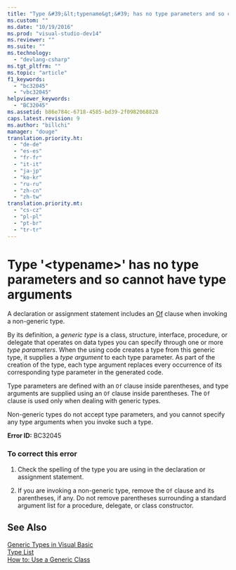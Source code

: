 ```yaml
---
title: "Type &#39;&lt;typename&gt;&#39; has no type parameters and so cannot have type arguments"
ms.custom: ""
ms.date: "10/19/2016"
ms.prod: "visual-studio-dev14"
ms.reviewer: ""
ms.suite: ""
ms.technology: 
  - "devlang-csharp"
ms.tgt_pltfrm: ""
ms.topic: "article"
f1_keywords: 
  - "bc32045"
  - "vbc32045"
helpviewer_keywords: 
  - "BC32045"
ms.assetid: b86e784c-6718-4585-bd39-2f0982068828
caps.latest.revision: 9
ms.author: "billchi"
manager: "douge"
translation.priority.ht: 
  - "de-de"
  - "es-es"
  - "fr-fr"
  - "it-it"
  - "ja-jp"
  - "ko-kr"
  - "ru-ru"
  - "zh-cn"
  - "zh-tw"
translation.priority.mt: 
  - "cs-cz"
  - "pl-pl"
  - "pt-br"
  - "tr-tr"
---
```

# Type &#39;&lt;typename&gt;&#39; has no type parameters and so cannot have type arguments
A declaration or assignment statement includes an [Of](../Topic/Of%20Clause%20\(Visual%20Basic\).md) clause when invoking a non-generic type.  
  
 By its definition, a *generic type* is a class, structure, interface, procedure, or delegate that operates on data types you can specify through one or more *type parameters*. When the using code creates a type from this generic type, it supplies a *type argument* to each type parameter. As part of the creation of the type, each type argument replaces every occurrence of its corresponding type parameter in the generated code.  
  
 Type parameters are defined with an `Of` clause inside parentheses, and type arguments are supplied using an `Of` clause inside parentheses. The `Of` clause is used only when dealing with generic types.  
  
 Non-generic types do not accept type parameters, and you cannot specify any type arguments when you invoke such a type.  
  
 **Error ID:** BC32045  
  
### To correct this error  
  
1.  Check the spelling of the type you are using in the declaration or assignment statement.  
  
2.  If you are invoking a non-generic type, remove the `Of` clause and its parentheses, if any. Do not remove parentheses surrounding a standard argument list for a procedure, delegate, or class constructor.  
  
## See Also  
 [Generic Types in Visual Basic](../Topic/Generic%20Types%20in%20Visual%20Basic%20\(Visual%20Basic\).md)   
 [Type List](../Topic/Type%20List%20\(Visual%20Basic\).md)   
 [How to: Use a Generic Class](../Topic/How%20to:%20Use%20a%20Generic%20Class%20\(Visual%20Basic\).md)